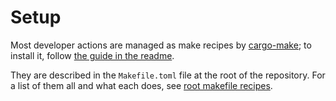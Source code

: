 # Setup

Most developer actions are managed as make recipes by [cargo-make](https://github.com/sagiegurari/cargo-make);
to install it, follow [the guide in the readme](https://github.com/sagiegurari/cargo-make#installation).

They are described in the `Makefile.toml` file at the root of the repository.
For a list of them all and what each does, see [root makefile recipes](root_makefile_recipes.md).